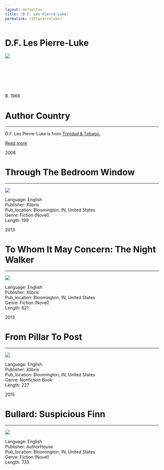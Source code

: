 ```yaml
---
layout: defaultau
title: "D.F. Les Pierre-Luke"
permalink: /dflpierreluke/
---
```

<!-- partial:index.partial.html -->
<div class="content">
     <h1>D.F. Les Pierre-Luke</h1>
    <div class="quote">
        <div><img src="https://scontent.fdcf1-1.fna.fbcdn.net/v/t1.18169-9/10632772_1549098398641526_2111077609352762121_n.jpg?_nc_cat=108&ccb=1-7&_nc_sid=174925&_nc_ohc=O97THV1kinQAX_gZoyL&_nc_ht=scontent.fdcf1-1.fna&oh=00_AfCNz1_Yfmd_Qix-cUSp6LSO2kjjL8denltkQkcbL8PE9w&oe=63C01AEA" class="logo"></div>
    </div>
    <div class="timeline">
        <div style="padding-bottom:100px;"></div>
        <div class="block">
             <div class="date right"><p class="right"> B. 1966 </p></div>
            <div class="dot"></div>
            <div class="left first">
            <div class="author_country">
                <h1>Author Country</h1><hr>
          <div class="aclocation">  <p>D.F. Les Pierre-Luke is from <a href="http://localhost:4000/62">Trinidad & Tobago.</a></p></div>
              <div class="acreadmore">  <a href="WIKI LINK" target="_blank">Read more</a></div>
            </div>
            </div>
        <div class="block">
            <div class="date left"><p class="left">2006</p></div>
            <div class="dot"></div>
            <div class="right">
                <h1>Through The Bedroom Window</h1><hr>
                <p><img src="https://m.media-amazon.com/images/I/417pyCnkOrL._SX331_BO1,204,203,200_.jpg"></p>
                <p>
                Language: English<br/>
                Publisher: Xlibris<br/>
                Pub_location: Bloomington, IN, United States<br/>
                Genre: Fiction (Novel)<br/>
                Length: 199<br/>                   </p>
            </div>
        </div>
       <div class="block">
            <div class="date left"><p class="left">2013</p></div>
            <div class="dot"></div>
            <div class="right">
                <h1>To Whom It May Concern: The Night Walker</h1><hr>
                <p><img src="https://m.media-amazon.com/images/I/41KTg65X1+L._SY346_.jpg"></p>
                <p>
                Language: English<br/>
                Publisher: Xlibris<br/>
                Pub_location: Bloomington, IN, United States<br/>
                Genre: Fiction (Novel)<br/>
                Length: 621<br/>                   </p>
            </div>
        </div>
       <div class="block">
            <div class="date left"><p class="left">2013</p></div>
            <div class="dot"></div>
            <div class="right">
                <h1>From Pillar To Post</h1><hr>
                <p><img src="https://books.google.dm/books/content?id=HKoOMQ_y5vMC&pg=PP1&img=1&zoom=3&hl=en&sig=ACfU3U1gmjby9sC_MM8jH-p29IGq9anyTA&w=1280"></p>
                <p>
                Language: English<br/>
                Publisher: Xlibris<br/>
                Pub_location: Bloomington, IN, United States<br/>
                Genre: Nonfiction Book<br/>
                Length: 227<br/>                   </p>
            </div>
        </div>
       <div class="block">
            <div class="date left"><p class="left">2015</p></div>
            <div class="dot"></div>
            <div class="right">
                <h1>Bullard: Suspicious Finn</h1><hr>
                <p><img src="https://encrypted-tbn3.gstatic.com/images?q=tbn:ANd9GcRx18Psb4pURjfOS1thTq1DgExATM3jJxoQSxSVv3IGq9ln4B1v"></p>
                <p>
                Language: English<br/>
                Publisher: AuthorHouse<br/>
                Pub_location: Bloomington, IN, United States<br/>
                Genre: Fiction (Novel)<br/>
                Length: 733<br/>                   </p>
            </div>
        </div>